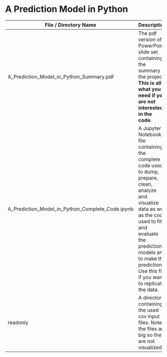 # A Prediction Model in Python

File / Directory Name | Description | Link
--------------- | --------------------------- | ---
A_Prediction_Model_in_Python_Summary.pdf | The pdf version of a PowerPoint slide set containing the summary of the project. **This is all what you need if you are not interested in the code**. | <sub>https://github.com/BerniHacker/A_Prediction_Model_in_Python/blob/master/A_Prediction_Model_in_Python_Summary.pdf</sub>
A_Prediction_Model_in_Python_Complete_Code.ipynb | A Jupyter Notebook file containing the complete code used to dump, prepare, clean, analyze and visualize data as well as the code used to fit and evaluate the prediction models and to make the prediction. Use this file if you want to replicate the data. | <sub>https://github.com/BerniHacker/A_Prediction_Model_in_Python/blob/master/A_Prediction_Model_in_Python_Complete_Code.ipynb</sub>
readonly | A directory containing the used csv input files. Note: the files are big so they are not visualized. | <sub>https://github.com/BerniHacker/A_Prediction_Model_in_Python/tree/master/readonly</sub>
